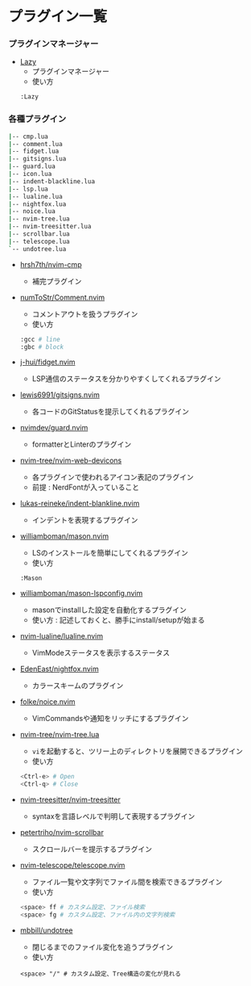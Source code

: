 # プラグイン一覧

### プラグインマネージャー
- [Lazy](https://github.com/folke/lazy.nvim)
  - プラグインマネージャー
  - 使い方
  ```bash
  :Lazy
  ```
  
### 各種プラグイン
```bash
|-- cmp.lua
|-- comment.lua
|-- fidget.lua
|-- gitsigns.lua
|-- guard.lua
|-- icon.lua
|-- indent-blackline.lua
|-- lsp.lua
|-- lualine.lua
|-- nightfox.lua
|-- noice.lua
|-- nvim-tree.lua
|-- nvim-treesitter.lua
|-- scrollbar.lua
|-- telescope.lua
`-- undotree.lua
```

- [hrsh7th/nvim-cmp](https://github.com/hrsh7th/nvim-cmp)
  - 補完プラグイン

- [numToStr/Comment.nvim](https://github.com/numToStr/Comment.nvim)
  - コメントアウトを扱うプラグイン
  - 使い方
  ```bash
  :gcc # line
  :gbc # block
  ```
- [j-hui/fidget.nvim](https://github.com/j-hui/fidget.nvim)
  - LSP通信のステータスを分かりやすくしてくれるプラグイン

- [lewis6991/gitsigns.nvim](https://github.com/lewis6991/gitsigns.nvim)
  - 各コードのGitStatusを提示してくれるプラグイン

- [nvimdev/guard.nvim](https://github.com/nvimdev/guard.nvim)
  - formatterとLinterのプラグイン

- [nvim-tree/nvim-web-devicons](https://github.com/nvim-tree/nvim-web-devicons)
  - 各プラグインで使われるアイコン表記のプラグイン
  - 前提 : NerdFontが入っていること

- [lukas-reineke/indent-blankline.nvim](https://github.com/lukas-reineke/indent-blankline.nvim)
  - インデントを表現するプラグイン

- [williamboman/mason.nvim](https://github.com/williamboman/mason.nvim)
  -  LSのインストールを簡単にしてくれるプラグイン
  - 使い方
  ```
  :Mason
  ```
  
- [williamboman/mason-lspconfig.nvim](https://github.com/williamboman/mason-lspconfig.nvim)
  - masonでinstallした設定を自動化するプラグイン
  - 使い方 : 記述しておくと、勝手にinstall/setupが始まる

- [nvim-lualine/lualine.nvim](https://github.com/nvim-lualine/lualine.nvim)
  - VimModeステータスを表示するステータス

- [EdenEast/nightfox.nvim](https://github.com/EdenEast/nightfox.nvim)
  - カラースキームのプラグイン

- [folke/noice.nvim](https://github.com/folke/noice.nvim)
  - VimCommandsや通知をリッチにするプラグイン

- [nvim-tree/nvim-tree.lua](https://github.com/nvim-tree/nvim-tree.lua)
  - `vi`を起動すると、ツリー上のディレクトリを展開できるプラグイン
  - 使い方
  ```bash
  <Ctrl-e> # Open
  <Ctrl-q> # Close
  ```

- [nvim-treesitter/nvim-treesitter](https://github.com/nvim-treesitter/nvim-treesitter)
  - syntaxを言語レベルで判明して表現するプラグイン 

- [petertriho/nvim-scrollbar](https://github.com/petertriho/nvim-scrollbar)
  - スクロールバーを提示するプラグイン

- [nvim-telescope/telescope.nvim](https://github.com/nvim-telescope/telescope.nvim)
  - ファイル一覧や文字列でファイル間を検索できるプラグイン
  - 使い方
  ```bash
  <space> ff # カスタム設定、ファイル検索
  <space> fg # カスタム設定、ファイル内の文字列検索
  ```

- [mbbill/undotree](https://github.com/mbbill/undotree)
  - 閉じるまでのファイル変化を追うプラグイン
  - 使い方
  ```
  <space> "/" # カスタム設定、Tree構造の変化が見れる
  ```
